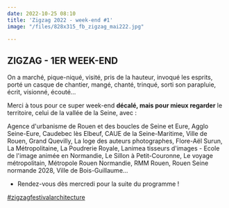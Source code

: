 ```yaml
---
date: 2022-10-25 08:10
title: 'Zigzag 2022 - week-end #1'
image: "/files/828x315_fb_zigzag_mai222.jpg"

---
```

## ZIGZAG - 1ER WEEK-END

On a marché, pique-niqué, visité, pris de la hauteur, invoqué les esprits, porté un casque de chantier, mangé, chanté, trinqué, sorti son parapluie, écrit, visionné, écouté...

Merci à tous pour ce super week-end **décalé, mais pour mieux regarder** le territoire, celui de la vallée de la Seine, avec :

Agence d'urbanisme de Rouen et des boucles de Seine et Eure, Agglo Seine-Eure, Caudebec lès Elbeuf, CAUE de la Seine-Maritime, Ville de Rouen, Grand Quevilly, La loge des auteurs photographes, Flore-Aël Surun, La Métropolitaine, La Poudrerie Royale, Lanimea tisseurs d'images - Ecole de l'image animée en Normandie, Le Sillon à Petit-Couronne, Le voyage métropolitain, Métropole Rouen Normandie, RMM Rouen, Rouen Seine normande 2028, Ville de Bois-Guillaume...

* Rendez-vous dès mercredi pour la suite du programme !

[#zigzagfestivalarchitecture](https://www.facebook.com/zigzagfestivalarchitecture/)